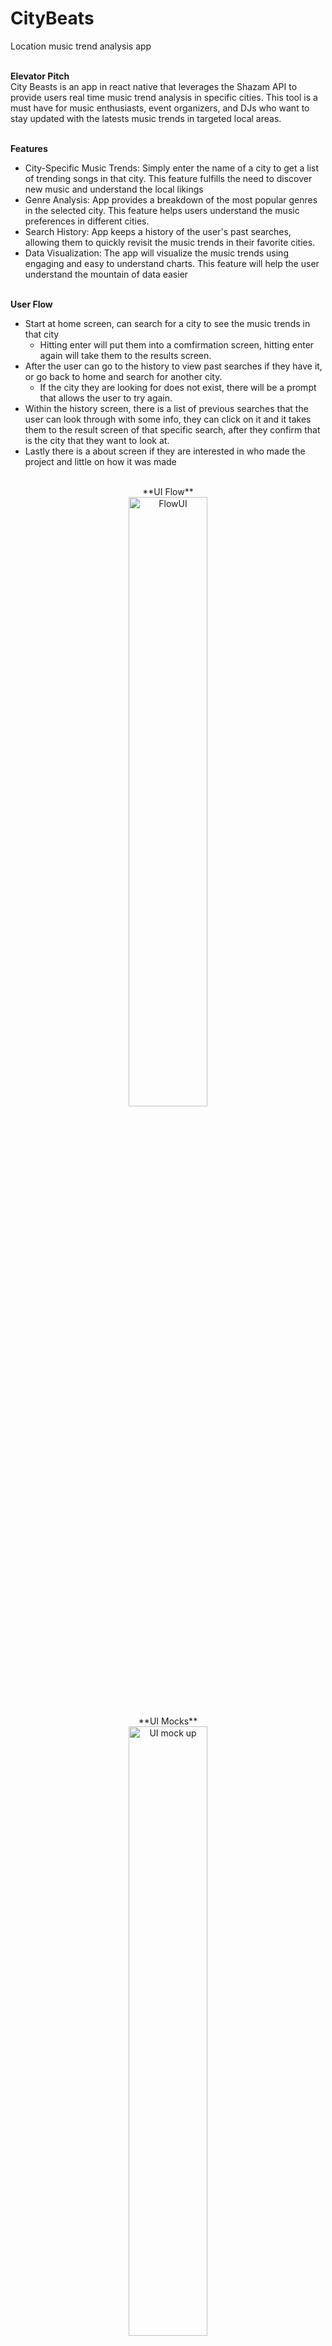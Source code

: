 # CityBeats
Location music trend analysis app 

<br>**Elevator Pitch**
<br>City Beasts is an app in react native that leverages the Shazam API to provide 
users real time music trend analysis in specific cities. This tool is a must have 
for music enthusiasts, event organizers, and DJs who want to stay updated with 
the latests music trends in targeted local areas. 

<br> **Features**
* City-Specific Music Trends: Simply enter the name of a city to get a list of
trending songs in that city. This feature fulfills the need to discover new music and 
understand the local likings
* Genre Analysis: App provides a breakdown of the most popular genres in the 
selected city. This feature helps users understand the music preferences in 
different cities.
* Search History: App keeps a history of the user's past searches, allowing them to 
quickly revisit the music trends in their favorite cities.
* Data Visualization: The app will visualize the music trends using engaging and 
easy to understand charts. This feature will help the user understand the mountain 
of data easier

<br> **User Flow**
* Start at home screen, can search for a city to see the music trends in that city 
  * Hitting enter will put them into a comfirmation screen, hitting enter again will 
take them to the results screen. 
* After the user can go to the history to view past searches if they have it, or go back 
to home and search for another city.
  * If the city they are looking for does not exist, there will be a prompt that allows the
user to try again.
* Within the history screen, there is a list of previous searches that the user can look
through with some info, they can click on it and it takes them to the result screen
of that specific search, after they confirm that is the city that they want to look at.
* Lastly there is a about screen if they are interested in who made the project and 
little on how it was made

<p align="center">
  <br> **UI Flow**
  <br><img src="https://github.com/Bizarrespace/CityBeats/assets/78052960/a1a49ea0-c3f2-4fa3-8f33-5a740f603a66" alt="FlowUI" style="width: 50%;">
  <br> **UI Mocks**
  <br><img src="https://github.com/Bizarrespace/CityBeats/assets/78052960/36bc32c5-dc8d-4dfe-a8bd-418b2efc8042" alt="UI mock up" style="width: 50%;">
</p>

# If you want to run
* Did not push all the files needed for react to run
* Have your own react native cli up and running, and just change these files:
  * App.js
  * package.json
  * package-lock.json
  * in components:
    * About.js
    * Search.js
    * Home.js
  * in assets:
    * logo.png
  

# How to handle Rapid API request
* First you have to get the data, so you use axios and then get the data using fetchData, and then do the API request, this will return raw JSON data
* We only want for now Title, image, url so we have to filter out the JSON file to get just that
  * Make sure after we filter it out, we also save it to an array of objects with each object containing, title, image, and url
* Now that we have that filtered data, we can pass it into a history.js file for example, and then either flatlist it or something else to make it look good
* Having just that down will be good, then you can make sure that the API call works and that you are able to get the data that you want from it
* From there you can move on to see what stats you can get from the JSON as well maybe so that you are able to do the analysis
  * Can get genre from shazam-songs/get-details
  * resources, shazam-songs, id, attribute, agenre, primary(could have another field to it too idk)
